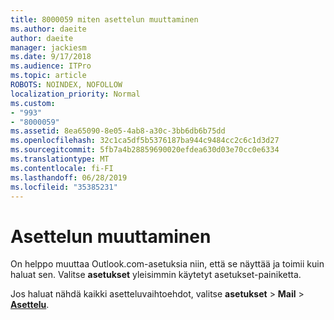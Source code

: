 ```yaml
---
title: 8000059 miten asettelun muuttaminen
ms.author: daeite
author: daeite
manager: jackiesm
ms.date: 9/17/2018
ms.audience: ITPro
ms.topic: article
ROBOTS: NOINDEX, NOFOLLOW
localization_priority: Normal
ms.custom:
- "993"
- "8000059"
ms.assetid: 8ea65090-8e05-4ab8-a30c-3bb6db6b75dd
ms.openlocfilehash: 32c1ca5df5b5376187ba944c9484cc2c6c1d3d27
ms.sourcegitcommit: 5fb7a4b28859690020efdea630d03e70cc0e6334
ms.translationtype: MT
ms.contentlocale: fi-FI
ms.lasthandoff: 06/28/2019
ms.locfileid: "35385231"
---
```

# <a name="how-to-change-your-layout"></a>Asettelun muuttaminen

On helppo muuttaa Outlook.com-asetuksia niin, että se näyttää ja toimii kuin haluat sen. Valitse **asetukset** yleisimmin käytetyt asetukset-painiketta.

Jos haluat nähdä kaikki asetteluvaihtoehdot, valitse **asetukset** > **Mail** > [**Asettelu**](https://outlook.live.com/mail/options/mail/layout).
  
